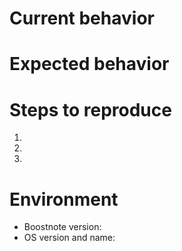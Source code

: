# Current behavior

<!--
Let us know what is currently happening.

Please include some **screenshots** with the **developer tools** open (console tab) when you report a bug.

If your issue is regarding the new Boost Note.next, please open an issue in the new repo 👉 https://github.com/BoostIO/BoostNote.next/issues.
-->

# Expected behavior

<!--
Let us know what you think should happen.
-->

# Steps to reproduce

<!-- 
Please be thorough, issues we can reproduce are easier to fix.
-->

1. 
2. 
3. 

# Environment

- Boostnote version: <!-- 0.x.x -->
- OS version and name: <!-- Windows 10 / Ubuntu 18.04 / etc -->

<!--
Love Boostnote? Please consider supporting us on IssueHunt:
👉  https://issuehunt.io/repos/53266139
-->
